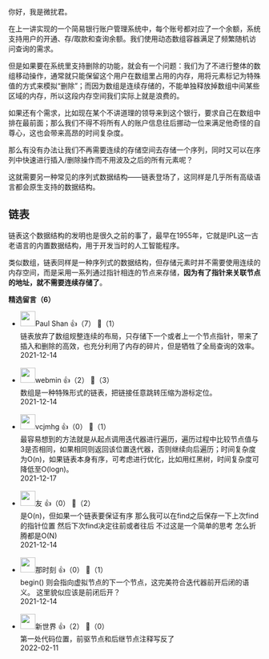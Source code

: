 你好，我是微扰君。

在上一讲实现的一个简易银行账户管理系统中，每个账号都对应了一个余额，系统支持用户的开通、存/取款和查询余额。我们使用动态数组容器满足了频繁随机访问查询的需求。

但是如果要在系统里支持删除的功能，就会有一个问题：我们为了不进行整体的数组移动操作，通常就只能保留这个用户在数组里占用的内存，用将元素标记为特殊值的方式来模拟“删除”；而因为数组是连续存储的，不能单独释放掉数组中间某些区域的内存，所以这段内存空间我们实际上就是浪费的。

如果还有个需求，比如现在某个不讲道理的领导来到这个银行，要求自己在数组中排在最前面；那么我们不得不将所有人的账户信息往后挪动一位来满足他奇怪的自尊心，这也会带来高昂的时间复杂度。

那么有没有办法让我们不再需要连续的存储空间去存储一个序列，同时又可以在序列中快速进行插入/删除操作而不用波及之后的所有元素呢？

这就需要另一种常见的序列式数据结构——链表登场了，这同样是几乎所有高级语言都会原生支持的数据结构。

## 链表

链表这个数据结构的发明也是很久之前的事了，最早在1955年，它就是IPL这一古老语言的内置数据结构，用于开发当时的人工智能程序。

类似数组，链表同样是一种序列式的数据结构，但存储元素时并不需要使用连续的内存空间，而是采用一系列通过指针相连的节点来存储，**因为有了指针来关联节点的地址，就不需要连续存储了**。
<div><strong>精选留言（6）</strong></div><ul>
<li><img src="" width="30px"><span>Paul Shan</span> 👍（7） 💬（1）<div>链表放弃了数组规整连续的布局，只存储下一个或者上一个节点指针，带来了插入和删除的高效，也充分利用了内存的碎片，但是牺牲了全局查询的效率。
</div>2021-12-14</li><br/><li><img src="https://static001.geekbang.org/account/avatar/00/0f/f9/e6/47742988.jpg" width="30px"><span>webmin</span> 👍（2） 💬（3）<div>数组是一种特殊形式的链表，把链接任意跳转压缩为游标定位。</div>2021-12-14</li><br/><li><img src="http://thirdwx.qlogo.cn/mmopen/vi_32/j24oyxHcpB5AMR9pMO6fITqnOFVOncnk2T1vdu1rYLfq1cN6Sj7xVrBVbCvHXUad2MpfyBcE4neBguxmjIxyiaQ/132" width="30px"><span>vcjmhg</span> 👍（0） 💬（1）<div>最容易想到的方法就是从起点调用迭代器进行遍历，遍历过程中比较节点值与3是否相同，如果相同则返回该位置迭代器，否则继续向后遍历；时间复杂度为O(n)，如果链表本身有序，可考虑进行优化，比如用红黑树，时间复杂度可降低至O(logn)。</div>2021-12-17</li><br/><li><img src="https://static001.geekbang.org/account/avatar/00/26/b5/74/cd80b9f4.jpg" width="30px"><span>友</span> 👍（0） 💬（2）<div>是O(n)，但如果一个链表要保证有序 那么我可以在find之后保存一下上次find的指针位置 然后下次find决定往前或者往后 不过这是一个简单的思考 怎么折腾都是O(N)</div>2021-12-14</li><br/><li><img src="https://static001.geekbang.org/account/avatar/00/11/8f/cf/890f82d6.jpg" width="30px"><span>那时刻</span> 👍（0） 💬（1）<div>begin() 则会指向虚拟节点的下一个节点，这完美符合迭代器前开后闭的语义。 这里貌似应该是前闭后开？</div>2021-12-14</li><br/><li><img src="https://static001.geekbang.org/account/avatar/00/10/78/c7/083a3a0b.jpg" width="30px"><span>新世界</span> 👍（2） 💬（0）<div>第一处代码位置，前驱节点和后继节点注释写反了</div>2022-02-11</li><br/>
</ul>